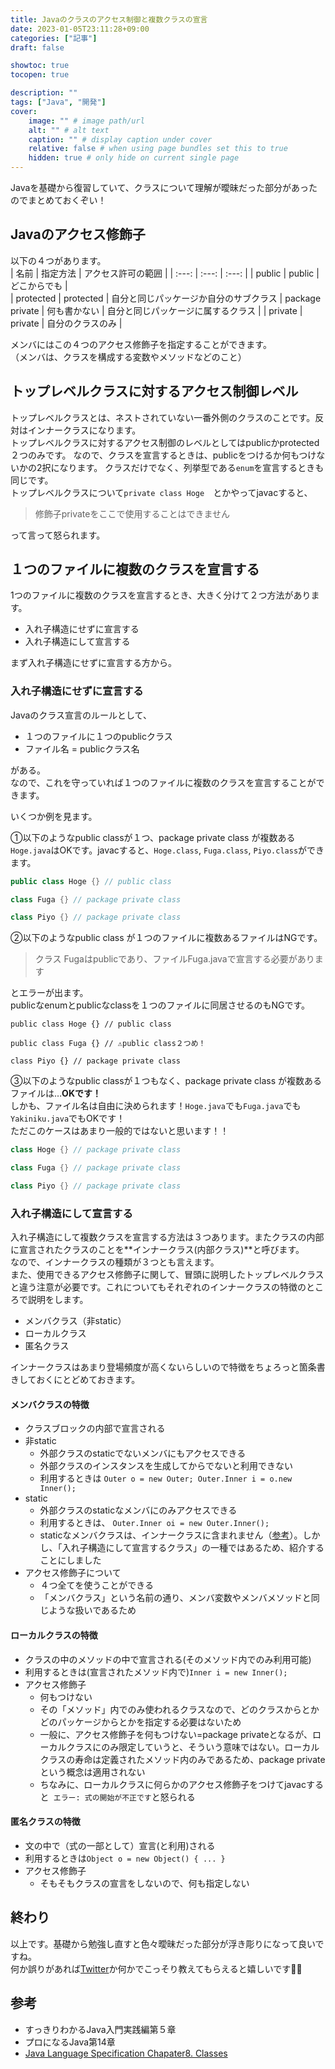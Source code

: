 ```yaml
---
title: Javaのクラスのアクセス制御と複数クラスの宣言
date: 2023-01-05T23:11:28+09:00
categories: ["記事"]
draft: false

showtoc: true
tocopen: true

description: ""
tags: ["Java", "開発"]
cover: 
    image: "" # image path/url
    alt: "" # alt text
    caption: "" # display caption under cover
    relative: false # when using page bundles set this to true
    hidden: true # only hide on current single page
---
```


Javaを基礎から復習していて、クラスについて理解が曖昧だった部分があったのでまとめておくぞい！

## Javaのアクセス修飾子
以下の４つがあります。  
| 名前 | 指定方法 | アクセス許可の範囲 |
| :---: | :---: | :---: |
| public | public | どこからでも |  
| protected | protected | 自分と同じパッケージか自分のサブクラス
| package private | 何も書かない | 自分と同じパッケージに属するクラス |
| private | private | 自分のクラスのみ |

メンバにはこの４つのアクセス修飾子を指定することができます。  
（メンバは、クラスを構成する変数やメソッドなどのこと）

## トップレベルクラスに対するアクセス制御レベル
トップレベルクラスとは、ネストされていない一番外側のクラスのことです。反対はインナークラスになります。  
トップレベルクラスに対するアクセス制御のレベルとしてはpublicかprotected２つのみです。
なので、クラスを宣言するときは、publicをつけるか何もつけないかの2択になります。
クラスだけでなく、列挙型である`enum`を宣言するときも同じです。  
トップレベルクラスについて`private class Hoge`　とかやってjavacすると、
> 修飾子privateをここで使用することはできません  

って言って怒られます。

## １つのファイルに複数のクラスを宣言する
1つのファイルに複数のクラスを宣言するとき、大きく分けて２つ方法があります。
- 入れ子構造にせずに宣言する
- 入れ子構造にして宣言する  

まず入れ子構造にせずに宣言する方から。
### 入れ子構造にせずに宣言する
Javaのクラス宣言のルールとして、
- １つのファイルに１つのpublicクラス
- ファイル名 = publicクラス名  

がある。  
なので、これを守っていれば１つのファイルに複数のクラスを宣言することができます。  

いくつか例を見ます。  

①以下のようなpublic classが１つ、package private class が複数ある`Hoge.java`はOKです。javacすると、`Hoge.class`, `Fuga.class`, `Piyo.class`ができます。

```java:Hoge.java
public class Hoge {} // public class

class Fuga {} // package private class 

class Piyo {} // package private class
```
  
  
②以下のようなpublic class が１つのファイルに複数あるファイルはNGです。  
> クラス Fugaはpublicであり、ファイルFuga.javaで宣言する必要があります  

とエラーが出ます。  
publicなenumとpublicなclassを１つのファイルに同居させるのもNGです。 
```java:
public class Hoge {} // public class

public class Fuga {} // ⚠️public class２つめ！

class Piyo {} // package private class
```


③以下のようなpublic classが１つもなく、package private class が複数あるファイルは…**OKです！**  
しかも、ファイル名は自由に決められます！`Hoge.java`でも`Fuga.java`でも`Yakiniku.java`でもOKです！  
ただこのケースはあまり一般的ではないと思います！！
```java
class Hoge {} // package private class

class Fuga {} // package private class

class Piyo {} // package private class
```

### 入れ子構造にして宣言する
入れ子構造にして複数クラスを宣言する方法は３つあります。またクラスの内部に宣言されたクラスのことを**インナークラス(内部クラス)**と呼びます。  
なので、インナークラスの種類が３つとも言えます。  
また、使用できるアクセス修飾子に関して、冒頭に説明したトップレベルクラスと違う注意が必要です。これについてもそれぞれのインナークラスの特徴のところで説明をします。
- メンバクラス（非static）
- ローカルクラス
- 匿名クラス  

インナークラスはあまり登場頻度が高くないらしいので特徴をちょろっと箇条書きしておくにとどめておきます。

#### メンバクラスの特徴
- クラスブロックの内部で宣言される
- 非static
  - 外部クラスのstaticでないメンバにもアクセスできる
  - 外部クラスのインスタンスを生成してからでないと利用できない
  - 利用するときは `Outer o = new Outer; Outer.Inner i = o.new Inner();`
- static
  - 外部クラスのstaticなメンバにのみアクセスできる
  - 利用するときは、 `Outer.Inner oi = new Outer.Inner();`  
  - staticなメンバクラスは、インナークラスに含まれません（[参考](https://docs.oracle.com/javase/specs/jls/se20/html/jls-8.html#jls-8.1.3)）。しかし、「入れ子構造にして宣言するクラス」の一種ではあるため、紹介することにしました
- アクセス修飾子について
  - ４つ全てを使うことができる
  - 「メンバクラス」という名前の通り、メンバ変数やメンバメソッドと同じような扱いであるため

#### ローカルクラスの特徴
- クラスの中のメソッドの中で宣言される(そのメソッド内でのみ利用可能)
- 利用するときは(宣言されたメソッド内で)`Inner i = new Inner();`
- アクセス修飾子
  - 何もつけない
  - その「メソッド」内でのみ使われるクラスなので、どのクラスからとかどのパッケージからとかを指定する必要はないため
  - 一般に、アクセス修飾子を何もつけない=package privateとなるが、ローカルクラスにのみ限定していうと、そういう意味ではない。ローカルクラスの寿命は定義されたメソッド内のみであるため、package privateという概念は適用されない
  - ちなみに、ローカルクラスに何らかのアクセス修飾子をつけてjavacすると` エラー: 式の開始が不正です`と怒られる

#### 匿名クラスの特徴
- 文の中で（式の一部として）宣言(と利用)される
- 利用するときは`Object o = new Object() { ... }`
- アクセス修飾子
  - そもそもクラスの宣言をしないので、何も指定しない


## 終わり
以上です。基礎から勉強し直すと色々曖昧だった部分が浮き彫りになって良いですね。  
何か誤りがあれば[Twitter](https://twitter.com/hiyoko_coder)か何かでこっそり教えてもらえると嬉しいです🙇‍♂️

## 参考
- すっきりわかるJava入門実践編第５章
- プロになるJava第14章
- [Java Language Specification Chapater8. Classes](https://docs.oracle.com/javase/specs/jls/se20/html/jls-8.html#jls-8.1.3)